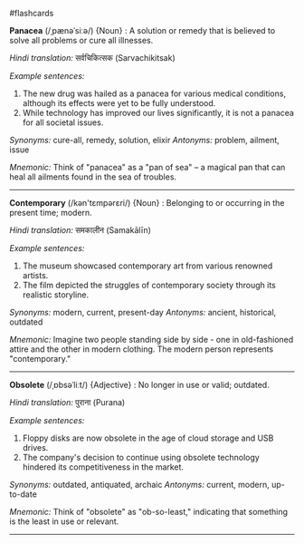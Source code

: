 #flashcards

**Panacea** (/ˌpænəˈsiːə/) {Noun} : A solution or remedy that is believed to solve all problems or cure all illnesses.

*Hindi translation:* सर्वचिकित्सक (Sarvachikitsak)

*Example sentences:*
1. The new drug was hailed as a panacea for various medical conditions, although its effects were yet to be fully understood.
2. While technology has improved our lives significantly, it is not a panacea for all societal issues.

*Synonyms:* cure-all, remedy, solution, elixir
*Antonyms:* problem, ailment, issue

*Mnemonic:* Think of "panacea" as a "pan of sea" – a magical pan that can heal all ailments found in the sea of troubles.

---

**Contemporary** (/kən'tɛmpərɛri/) {Noun} : Belonging to or occurring in the present time; modern.

*Hindi translation:* समकालीन (Samakālīn)

*Example sentences:*
1. The museum showcased contemporary art from various renowned artists.
2. The film depicted the struggles of contemporary society through its realistic storyline.

*Synonyms:* modern, current, present-day 
*Antonyms:* ancient, historical, outdated

*Mnemonic:* Imagine two people standing side by side - one in old-fashioned attire and the other in modern clothing. The modern person represents "contemporary."

---

**Obsolete** (/ˌɒbsəˈliːt/) {Adjective} : No longer in use or valid; outdated.

_Hindi translation:_ पुराना (Purana)

_Example sentences:_

1. Floppy disks are now obsolete in the age of cloud storage and USB drives.
2. The company's decision to continue using obsolete technology hindered its competitiveness in the market.

_Synonyms:_ outdated, antiquated, archaic _Antonyms:_ current, modern, up-to-date

_Mnemonic:_ Think of "obsolete" as "ob-so-least," indicating that something is the least in use or relevant.

---


